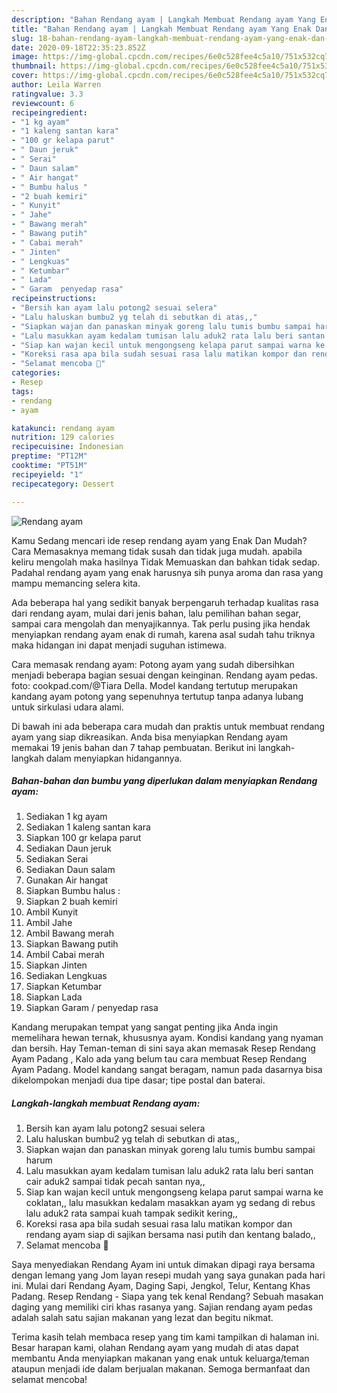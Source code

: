 ```yaml
---
description: "Bahan Rendang ayam | Langkah Membuat Rendang ayam Yang Enak Dan Mudah"
title: "Bahan Rendang ayam | Langkah Membuat Rendang ayam Yang Enak Dan Mudah"
slug: 18-bahan-rendang-ayam-langkah-membuat-rendang-ayam-yang-enak-dan-mudah
date: 2020-09-18T22:35:23.852Z
image: https://img-global.cpcdn.com/recipes/6e0c528fee4c5a10/751x532cq70/rendang-ayam-foto-resep-utama.jpg
thumbnail: https://img-global.cpcdn.com/recipes/6e0c528fee4c5a10/751x532cq70/rendang-ayam-foto-resep-utama.jpg
cover: https://img-global.cpcdn.com/recipes/6e0c528fee4c5a10/751x532cq70/rendang-ayam-foto-resep-utama.jpg
author: Leila Warren
ratingvalue: 3.3
reviewcount: 6
recipeingredient:
- "1 kg ayam"
- "1 kaleng santan kara"
- "100 gr kelapa parut"
- " Daun jeruk"
- " Serai"
- " Daun salam"
- " Air hangat"
- " Bumbu halus "
- "2 buah kemiri"
- " Kunyit"
- " Jahe"
- " Bawang merah"
- " Bawang putih"
- " Cabai merah"
- " Jinten"
- " Lengkuas"
- " Ketumbar"
- " Lada"
- " Garam  penyedap rasa"
recipeinstructions:
- "Bersih kan ayam lalu potong2 sesuai selera"
- "Lalu haluskan bumbu2 yg telah di sebutkan di atas,,"
- "Siapkan wajan dan panaskan minyak goreng lalu tumis bumbu sampai harum"
- "Lalu masukkan ayam kedalam tumisan lalu aduk2 rata lalu beri santan cair aduk2 sampai tidak pecah santan nya,,"
- "Siap kan wajan kecil untuk mengongseng kelapa parut sampai warna ke coklatan,, lalu masukkan kedalam masakkan ayam yg sedang di rebus lalu aduk2 rata sampai kuah tampak sedikit kering,,"
- "Koreksi rasa apa bila sudah sesuai rasa lalu matikan kompor dan rendang ayam siap di sajikan bersama nasi putih dan kentang balado,,"
- "Selamat mencoba 🙂"
categories:
- Resep
tags:
- rendang
- ayam

katakunci: rendang ayam 
nutrition: 129 calories
recipecuisine: Indonesian
preptime: "PT12M"
cooktime: "PT51M"
recipeyield: "1"
recipecategory: Dessert

---
```



![Rendang ayam](https://img-global.cpcdn.com/recipes/6e0c528fee4c5a10/751x532cq70/rendang-ayam-foto-resep-utama.jpg)

Kamu Sedang mencari ide resep rendang ayam yang Enak Dan Mudah? Cara Memasaknya memang tidak susah dan tidak juga mudah. apabila keliru mengolah maka hasilnya Tidak Memuaskan dan bahkan tidak sedap. Padahal rendang ayam yang enak harusnya sih punya aroma dan rasa yang mampu memancing selera kita.

Ada beberapa hal yang sedikit banyak berpengaruh terhadap kualitas rasa dari rendang ayam, mulai dari jenis bahan, lalu pemilihan bahan segar, sampai cara mengolah dan menyajikannya. Tak perlu pusing jika hendak menyiapkan rendang ayam enak di rumah, karena asal sudah tahu triknya maka hidangan ini dapat menjadi suguhan istimewa.

Cara memasak rendang ayam: Potong ayam yang sudah dibersihkan menjadi beberapa bagian sesuai dengan keinginan. Rendang ayam pedas. foto: cookpad.com/@Tiara Della. Model kandang tertutup merupakan kandang ayam potong yang sepenuhnya tertutup tanpa adanya lubang untuk sirkulasi udara alami.


Di bawah ini ada beberapa cara mudah dan praktis untuk membuat rendang ayam yang siap dikreasikan. Anda bisa menyiapkan Rendang ayam memakai 19 jenis bahan dan 7 tahap pembuatan. Berikut ini langkah-langkah dalam menyiapkan hidangannya.

<!--inarticleads1-->

##### Bahan-bahan dan bumbu yang diperlukan dalam menyiapkan Rendang ayam:

1. Sediakan 1 kg ayam
1. Sediakan 1 kaleng santan kara
1. Siapkan 100 gr kelapa parut
1. Sediakan  Daun jeruk
1. Sediakan  Serai
1. Sediakan  Daun salam
1. Gunakan  Air hangat
1. Siapkan  Bumbu halus :
1. Siapkan 2 buah kemiri
1. Ambil  Kunyit
1. Ambil  Jahe
1. Ambil  Bawang merah
1. Siapkan  Bawang putih
1. Ambil  Cabai merah
1. Siapkan  Jinten
1. Sediakan  Lengkuas
1. Siapkan  Ketumbar
1. Siapkan  Lada
1. Siapkan  Garam / penyedap rasa


Kandang merupakan tempat yang sangat penting jika Anda ingin memelihara hewan ternak, khususnya ayam. Kondisi kandang yang nyaman dan bersih. Hay Teman-teman di sini saya akan memasak Resep Rendang Ayam Padang , Kalo ada yang belum tau cara membuat Resep Rendang Ayam Padang. Model kandang sangat beragam, namun pada dasarnya bisa dikelompokan menjadi dua tipe dasar; tipe postal dan baterai. 

<!--inarticleads2-->

##### Langkah-langkah membuat Rendang ayam:

1. Bersih kan ayam lalu potong2 sesuai selera
1. Lalu haluskan bumbu2 yg telah di sebutkan di atas,,
1. Siapkan wajan dan panaskan minyak goreng lalu tumis bumbu sampai harum
1. Lalu masukkan ayam kedalam tumisan lalu aduk2 rata lalu beri santan cair aduk2 sampai tidak pecah santan nya,,
1. Siap kan wajan kecil untuk mengongseng kelapa parut sampai warna ke coklatan,, lalu masukkan kedalam masakkan ayam yg sedang di rebus lalu aduk2 rata sampai kuah tampak sedikit kering,,
1. Koreksi rasa apa bila sudah sesuai rasa lalu matikan kompor dan rendang ayam siap di sajikan bersama nasi putih dan kentang balado,,
1. Selamat mencoba 🙂


Saya menyediakan Rendang Ayam ini untuk dimakan dipagi raya bersama dengan lemang yang Jom layan resepi mudah yang saya gunakan pada hari ini. Mulai dari Rendang Ayam, Daging Sapi, Jengkol, Telur, Kentang Khas Padang. Resep Rendang - Siapa yang tek kenal Rendang? Sebuah masakan daging yang memiliki ciri khas rasanya yang. Sajian rendang ayam pedas adalah salah satu sajian makanan yang lezat dan begitu nikmat. 

Terima kasih telah membaca resep yang tim kami tampilkan di halaman ini. Besar harapan kami, olahan Rendang ayam yang mudah di atas dapat membantu Anda menyiapkan makanan yang enak untuk keluarga/teman ataupun menjadi ide dalam berjualan makanan. Semoga bermanfaat dan selamat mencoba!

